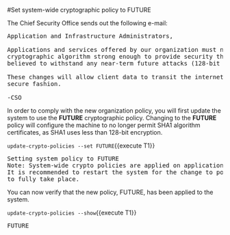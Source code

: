 #Set system-wide cryptographic policy to FUTURE

The Chief Security Office sends out the following e-mail:
<pre class="file">
Application and Infrastructure Administrators,

Applications and services offered by our organization must now use a
cryptographic algorithm strong enough to provide security that is
believed to withstand any near-term future attacks (128-bit security).

These changes will allow client data to transit the internet in a more
secure fashion.

-CSO
</pre>

In order to comply with the new organization policy, you will first update
the system to use the **FUTURE** cryptographic policy.  Changing to the
**FUTURE** policy will configure the machine to no longer permit SHA1
algorithm certificates, as SHA1 uses less than 128-bit encryption.   

`update-crypto-policies --set FUTURE`{{execute T1}}

<pre class="file">
Setting system policy to FUTURE
Note: System-wide crypto policies are applied on application start-up.
It is recommended to restart the system for the change to policies
to fully take place.
</pre>

You can now verify that the new policy, FUTURE, has been applied to the system.   

`update-crypto-policies --show`{{execute T1}}

<pre class="file">
FUTURE
</pre>
